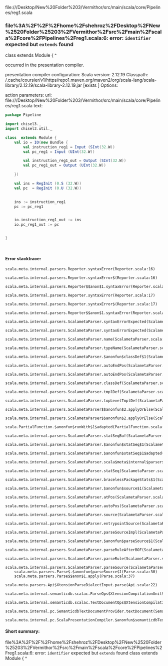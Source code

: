 file://<HOME>/Desktop/New%20Folder%203/Vermithor/src/main/scala/core/Pipelines/reg1.scala
### file%3A%2F%2F%2Fhome%2Fshehroz%2FDesktop%2FNew%2520Folder%25203%2FVermithor%2Fsrc%2Fmain%2Fscala%2Fcore%2FPipelines%2Freg1.scala:6: error: `identifier` expected but `extends` found
class  extends Module {
       ^

occurred in the presentation compiler.

presentation compiler configuration:
Scala version: 2.12.19
Classpath:
<HOME>/.cache/coursier/v1/https/repo1.maven.org/maven2/org/scala-lang/scala-library/2.12.19/scala-library-2.12.19.jar [exists ]
Options:



action parameters:
uri: file://<HOME>/Desktop/New%20Folder%203/Vermithor/src/main/scala/core/Pipelines/reg1.scala
text:
```scala
package Pipeline

import chisel3._
import chisel3.util._

class  extends Module {
    val io = IO(new Bundle {
        val instruction_reg1 = Input (SInt(32.W))
        val pc_reg1 = Input (UInt(32.W))

        val instruction_reg1_out = Output (SInt(32.W))      
        val pc_reg1_out = Output (UInt(32.W))    

    })

    val ins = RegInit (0.S (32.W))
    val pc  = RegInit (0.U (32.W))
    

    ins := instruction_reg1
    pc := pc_reg1


    io.instruction_reg1_out := ins
    io.pc_reg1_out := pc


}

    
```



#### Error stacktrace:

```
scala.meta.internal.parsers.Reporter.syntaxError(Reporter.scala:16)
	scala.meta.internal.parsers.Reporter.syntaxError$(Reporter.scala:16)
	scala.meta.internal.parsers.Reporter$$anon$1.syntaxError(Reporter.scala:22)
	scala.meta.internal.parsers.Reporter.syntaxError(Reporter.scala:17)
	scala.meta.internal.parsers.Reporter.syntaxError$(Reporter.scala:17)
	scala.meta.internal.parsers.Reporter$$anon$1.syntaxError(Reporter.scala:22)
	scala.meta.internal.parsers.ScalametaParser.syntaxErrorExpected(ScalametaParser.scala:394)
	scala.meta.internal.parsers.ScalametaParser.syntaxErrorExpected(ScalametaParser.scala:392)
	scala.meta.internal.parsers.ScalametaParser.name(ScalametaParser.scala:1138)
	scala.meta.internal.parsers.ScalametaParser.typeName(ScalametaParser.scala:1142)
	scala.meta.internal.parsers.ScalametaParser.$anonfun$classDef$1(ScalametaParser.scala:3638)
	scala.meta.internal.parsers.ScalametaParser.autoEndPos(ScalametaParser.scala:372)
	scala.meta.internal.parsers.ScalametaParser.autoEndPos(ScalametaParser.scala:377)
	scala.meta.internal.parsers.ScalametaParser.classDef(ScalametaParser.scala:3635)
	scala.meta.internal.parsers.ScalametaParser.tmplDef(ScalametaParser.scala:3599)
	scala.meta.internal.parsers.ScalametaParser.topLevelTmplDef(ScalametaParser.scala:3589)
	scala.meta.internal.parsers.ScalametaParser$$anonfun$2.applyOrElse(ScalametaParser.scala:4121)
	scala.meta.internal.parsers.ScalametaParser$$anonfun$2.applyOrElse(ScalametaParser.scala:4115)
	scala.PartialFunction.$anonfun$runWith$1$adapted(PartialFunction.scala:145)
	scala.meta.internal.parsers.ScalametaParser.statSeqBuf(ScalametaParser.scala:4107)
	scala.meta.internal.parsers.ScalametaParser.$anonfun$statSeq$1(ScalametaParser.scala:4096)
	scala.meta.internal.parsers.ScalametaParser.$anonfun$statSeq$1$adapted(ScalametaParser.scala:4096)
	scala.meta.internal.parsers.ScalametaParser.scala$meta$internal$parsers$ScalametaParser$$listBy(ScalametaParser.scala:562)
	scala.meta.internal.parsers.ScalametaParser.statSeq(ScalametaParser.scala:4096)
	scala.meta.internal.parsers.ScalametaParser.bracelessPackageStats$1(ScalametaParser.scala:4285)
	scala.meta.internal.parsers.ScalametaParser.$anonfun$source$1(ScalametaParser.scala:4288)
	scala.meta.internal.parsers.ScalametaParser.atPos(ScalametaParser.scala:325)
	scala.meta.internal.parsers.ScalametaParser.autoPos(ScalametaParser.scala:369)
	scala.meta.internal.parsers.ScalametaParser.source(ScalametaParser.scala:4264)
	scala.meta.internal.parsers.ScalametaParser.entrypointSource(ScalametaParser.scala:4291)
	scala.meta.internal.parsers.ScalametaParser.parseSourceImpl(ScalametaParser.scala:119)
	scala.meta.internal.parsers.ScalametaParser.$anonfun$parseSource$1(ScalametaParser.scala:116)
	scala.meta.internal.parsers.ScalametaParser.parseRuleAfterBOF(ScalametaParser.scala:58)
	scala.meta.internal.parsers.ScalametaParser.parseRule(ScalametaParser.scala:53)
	scala.meta.internal.parsers.ScalametaParser.parseSource(ScalametaParser.scala:116)
	scala.meta.parsers.Parse$.$anonfun$parseSource$1(Parse.scala:30)
	scala.meta.parsers.Parse$$anon$1.apply(Parse.scala:37)
	scala.meta.parsers.Api$XtensionParseDialectInput.parse(Api.scala:22)
	scala.meta.internal.semanticdb.scalac.ParseOps$XtensionCompilationUnitSource.toSource(ParseOps.scala:15)
	scala.meta.internal.semanticdb.scalac.TextDocumentOps$XtensionCompilationUnitDocument.toTextDocument(TextDocumentOps.scala:161)
	scala.meta.internal.pc.SemanticdbTextDocumentProvider.textDocument(SemanticdbTextDocumentProvider.scala:54)
	scala.meta.internal.pc.ScalaPresentationCompiler.$anonfun$semanticdbTextDocument$1(ScalaPresentationCompiler.scala:469)
```
#### Short summary: 

file%3A%2F%2F%2Fhome%2Fshehroz%2FDesktop%2FNew%2520Folder%25203%2FVermithor%2Fsrc%2Fmain%2Fscala%2Fcore%2FPipelines%2Freg1.scala:6: error: `identifier` expected but `extends` found
class  extends Module {
       ^